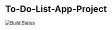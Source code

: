 # To-Do-List-App-Project


[![Build Status](https://travis-ci.org/henrykamoga/To-Do-List-App-Project.svg?branch=develope)](https://travis-ci.org/henrykamoga/To-Do-List-App-Project)
